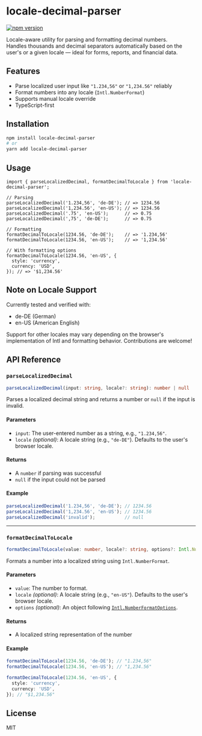 # locale-decimal-parser
[![npm version](https://img.shields.io/npm/v/locale-decimal-parser)](https://www.npmjs.com/package/locale-decimal-parser)

Locale-aware utility for parsing and formatting decimal numbers.  
Handles thousands and decimal separators automatically based on the user's or a given locale — ideal for forms, reports, and financial data.

## Features

- Parse localized user input like `"1.234,56"` or `"1,234.56"` reliably
- Format numbers into any locale (`Intl.NumberFormat`)
- Supports manual locale override
- TypeScript-first

## Installation

```bash
npm install locale-decimal-parser
# or
yarn add locale-decimal-parser
```

## Usage

```
import { parseLocalizedDecimal, formatDecimalToLocale } from 'locale-decimal-parser';

// Parsing
parseLocalizedDecimal('1.234,56', 'de-DE'); // => 1234.56
parseLocalizedDecimal('1,234.56', 'en-US'); // => 1234.56
parseLocalizedDecimal('.75', 'en-US');      // => 0.75
parseLocalizedDecimal(',75', 'de-DE');      // => 0.75

// Formatting
formatDecimalToLocale(1234.56, 'de-DE');    // => '1.234,56'
formatDecimalToLocale(1234.56, 'en-US');    // => '1,234.56'

// With formatting options
formatDecimalToLocale(1234.56, 'en-US', {
  style: 'currency',
  currency: 'USD',
}); // => '$1,234.56'
```

## Note on Locale Support
Currently tested and verified with:
- de-DE (German)
- en-US (American English)

Support for other locales may vary depending on the browser's implementation of Intl and formatting behavior. Contributions are welcome!

## API Reference

### `parseLocalizedDecimal`

```ts
parseLocalizedDecimal(input: string, locale?: string): number | null
```

Parses a localized decimal string and returns a number or `null` if the input is invalid.

#### Parameters
- `input`: The user-entered number as a string, e.g., `"1.234,56"`.
- `locale` *(optional)*: A locale string (e.g., `"de-DE"`). Defaults to the user's browser locale.

#### Returns
- A `number` if parsing was successful
- `null` if the input could not be parsed

#### Example
```ts
parseLocalizedDecimal('1.234,56', 'de-DE'); // 1234.56
parseLocalizedDecimal('1,234.56', 'en-US'); // 1234.56
parseLocalizedDecimal('invalid');           // null
```

---

### `formatDecimalToLocale`

```ts
formatDecimalToLocale(value: number, locale?: string, options?: Intl.NumberFormatOptions): string
```

Formats a number into a localized string using `Intl.NumberFormat`.

#### Parameters
- `value`: The number to format.
- `locale` *(optional)*: A locale string (e.g., `"en-US"`). Defaults to the user's browser locale.
- `options` *(optional)*: An object following [`Intl.NumberFormatOptions`](https://developer.mozilla.org/en-US/docs/Web/JavaScript/Reference/Global_Objects/Intl/NumberFormat).

#### Returns
- A localized string representation of the number

#### Example
```ts
formatDecimalToLocale(1234.56, 'de-DE'); // "1.234,56"
formatDecimalToLocale(1234.56, 'en-US'); // "1,234.56"

formatDecimalToLocale(1234.56, 'en-US', {
  style: 'currency',
  currency: 'USD',
}); // "$1,234.56"
```

## License

MIT